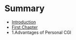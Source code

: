 # Summary

* [Introduction](README.md)
* [First Chapter](chapter1.md)
* 1.Advantages of Personal CGI

